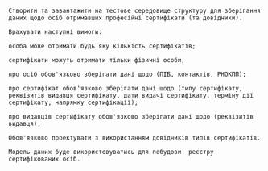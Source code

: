 
    Створити та завантажити на тестове середовище структуру для зберігання даних щодо осіб отримавших професійні сертифікати (та довідники).
    
    Врахувати наступні вимоги:
    
    особа може отримати будь яку кількість сертифікатів;
    
    сертифікати можуть отримати тільки фізичні особи;
    
    про осіб обов'язково зберігати дані щодо (ПІБ, контактів, РНОКПП);
    
    про сертифікат обов'язково зберігати дані щодо (типу сертифікату, реквізитів видавця сертифікату, дати видачі сертифікату, терміну дії сертифікату, напрямку сертифікації);
    
    про видавців сертифікату обов'язково зберігати дані щодо (реквізитів видавця);
    
    Обов'язково проектувати з використанням довідників типів сертифікатів.
    
    Модель даних буде використовуватись для побудови  реєстру сертифікованих осіб. 
